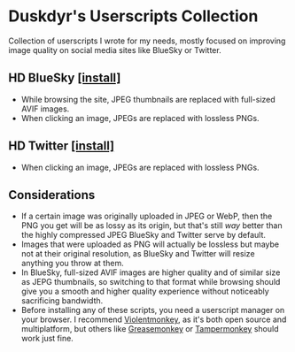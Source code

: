 # Duskdyr's Userscripts Collection
Collection of userscripts I wrote for my needs, mostly focused on improving image quality on social media sites like BlueSky or Twitter.

## HD BlueSky [[install]](https://greasyfork.org/scripts/524794)
- While browsing the site, JPEG thumbnails are replaced with full-sized AVIF images.
- When clicking an image, JPEGs are replaced with lossless PNGs.

## HD Twitter [[install]](https://greasyfork.org/scripts/524826)
- When clicking an image, JPEGs are replaced with lossless PNGs.

## Considerations
- If a certain image was originally uploaded in JPEG or WebP, then the PNG you get will be as lossy as its origin, but that's still *way* better than the highly compressed JPEG BlueSky and Twitter serve by default.
- Images that were uploaded as PNG will actually be lossless but maybe not at their original resolution, as BlueSky and Twitter will resize anything you throw at them.
- In BlueSky, full-sized AVIF images are higher quality and of similar size as JEPG thumbnails, so switching to that format while browsing should give you a smooth and higher quality experience without noticeably sacrificing bandwidth.
- Before installing any of these scripts, you need a userscript manager on your browser. I recommend [Violentmonkey](https://violentmonkey.github.io/get-it/), as it's both open source and multiplatform, but others like [Greasemonkey](https://addons.mozilla.org/firefox/addon/greasemonkey/) or [Tampermonkey](https://www.tampermonkey.net/) should work just fine.
